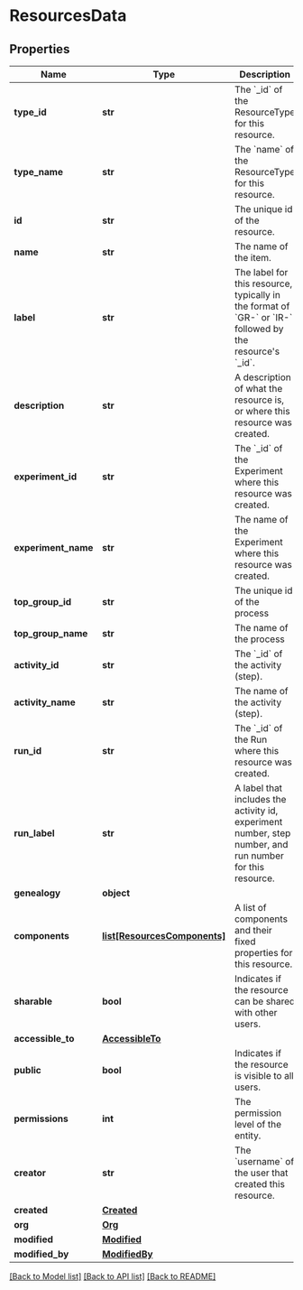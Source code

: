 # ResourcesData

## Properties
Name | Type | Description | Notes
------------ | ------------- | ------------- | -------------
**type_id** | **str** | The &#x60;_id&#x60; of the ResourceType for this resource. | [optional] 
**type_name** | **str** | The &#x60;name&#x60; of the ResourceType for this resource. | [optional] 
**id** | **str** | The unique id of the resource. | [optional] 
**name** | **str** | The name of the item. | [optional] 
**label** | **str** | The label for this resource, typically in the format of &#x60;GR-&#x60; or &#x60;IR-&#x60; followed by the resource&#x27;s &#x60;_id&#x60;. | [optional] 
**description** | **str** | A description of what the resource is, or where this resource was created. | [optional] 
**experiment_id** | **str** | The &#x60;_id&#x60; of the Experiment where this resource was created. | [optional] 
**experiment_name** | **str** | The name of the Experiment where this resource was created. | [optional] 
**top_group_id** | **str** | The unique id of the process | [optional] 
**top_group_name** | **str** | The name of the process | [optional] 
**activity_id** | **str** | The &#x60;_id&#x60; of the activity (step). | [optional] 
**activity_name** | **str** | The name of the activity (step). | [optional] 
**run_id** | **str** | The &#x60;_id&#x60; of the Run where this resource was created. | [optional] 
**run_label** | **str** | A label that includes the activity id, experiment number, step number, and run number for this resource. | [optional] 
**genealogy** | **object** |  | [optional] 
**components** | [**list[ResourcesComponents]**](ResourcesComponents.md) | A list of components and their fixed properties for this resource. | [optional] 
**sharable** | **bool** | Indicates if the resource can be shared with other users. | [optional] 
**accessible_to** | [**AccessibleTo**](AccessibleTo.md) |  | [optional] 
**public** | **bool** | Indicates if the resource is visible to all users. | [optional] 
**permissions** | **int** | The permission level of the entity. | [optional] 
**creator** | **str** | The &#x60;username&#x60; of the user that created this resource. | [optional] 
**created** | [**Created**](Created.md) |  | [optional] 
**org** | [**Org**](Org.md) |  | [optional] 
**modified** | [**Modified**](Modified.md) |  | [optional] 
**modified_by** | [**ModifiedBy**](ModifiedBy.md) |  | [optional] 

[[Back to Model list]](../README.md#documentation-for-models) [[Back to API list]](../README.md#documentation-for-api-endpoints) [[Back to README]](../README.md)

